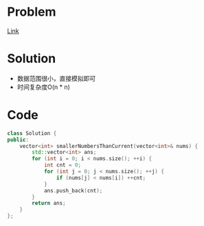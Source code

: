 # Problem
[Link](https://leetcode-cn.com/problems/how-many-numbers-are-smaller-than-the-current-number/)

# Solution

* 数据范围很小，直接模拟即可
* 时间复杂度O(n * n)

# Code
```cpp
class Solution {
public:
    vector<int> smallerNumbersThanCurrent(vector<int>& nums) {
        std::vector<int> ans;
        for (int i = 0; i < nums.size(); ++i) {
            int cnt = 0;
            for (int j = 0; j < nums.size(); ++j) {
                if (nums[j] < nums[i]) ++cnt;
            }
            ans.push_back(cnt);
        }
        return ans;
    }
};
```